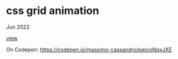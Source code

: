 # css grid animation

Jun 2022


[view](https://massimo-cassandro.github.io/area-test/2022-06-css-grid-animation/index.html)



On Codepen: <https://codepen.io/massimo-cassandro/pen/oNqxJXE>
